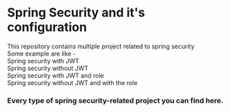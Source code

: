 # Spring Security and it's configuration

<p>This repository contains multiple project related to spring security <br> Some example are like  - 
<br> Spring security with JWT
  <br> Spring security without JWT
  <br> Spring security with JWT and role
  <br> Spring security without JWT and with the role
</p>
<h3>Every type of spring security-related project you can find here.</h3>
